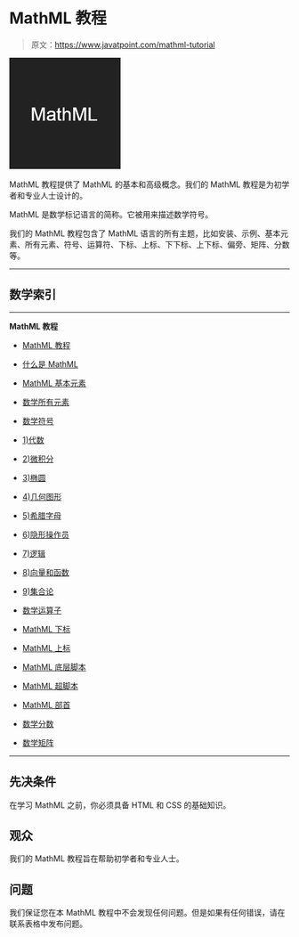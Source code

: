 # MathML 教程

> 原文：<https://www.javatpoint.com/mathml-tutorial>

![MathML Tutorial](img/0c76f51701eec282837664c4136658df.png)

MathML 教程提供了 MathML 的基本和高级概念。我们的 MathML 教程是为初学者和专业人士设计的。

MathML 是数学标记语言的简称。它被用来描述数学符号。

我们的 MathML 教程包含了 MathML 语言的所有主题，比如安装、示例、基本元素、所有元素、符号、运算符、下标、上标、下下标、上下标、偏旁、矩阵、分数等。

* * *

## 数学索引

* * *

**MathML 教程**

*   [MathML 教程](mathml-tutorial)
*   [什么是 MathML](what-is-mathml)
*   [MathML 基本元素](mathml-basic-elements)
*   [数学所有元素](mathml-all-elements)
*   [数学符号](mathml-symbols)
*   [1)代数](mathml-algebra-symbols)
*   [2)微积分](mathml-calculus-symbols)
*   [3)椭圆](mathml-ellipses-symbols)
*   [4)几何图形](mathml-geometry-symbols)
*   [5)希腊字母](mathml-greek-letters-symbols)

*   [6)隐形操作员](mathml-invisible-operators-symbols)
*   [7)逻辑](mathml-logic-symbols)
*   [8)向量和函数](mathml-vectors-and-functions-symbols)
*   [9)集合论](mathml-set-theory-symbols)
*   [数学运算子](mathml-operators)
*   [MathML 下标](mathml-subscript)
*   [MathML 上标](mathml-superscripts)
*   [MathML 底层脚本](mathml-underscript)
*   [MathML 超脚本](mathml-overscript)
*   [MathML 部首](mathml-radicals)
*   [数学分数](mathml-fractions)
*   [数学矩阵](mathml-matrices)

* * *

## 先决条件

在学习 MathML 之前，你必须具备 HTML 和 CSS 的基础知识。

## 观众

我们的 MathML 教程旨在帮助初学者和专业人士。

## 问题

我们保证您在本 MathML 教程中不会发现任何问题。但是如果有任何错误，请在联系表格中发布问题。
